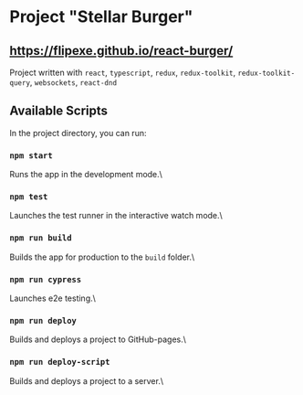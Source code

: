 # Project "Stellar Burger"
## https://flipexe.github.io/react-burger/
Project written with `react`, `typescript`, `redux`, `redux-toolkit`, `redux-toolkit-query`, `websockets`, `react-dnd`

## Available Scripts

In the project directory, you can run:

### `npm start`

Runs the app in the development mode.\

### `npm test`

Launches the test runner in the interactive watch mode.\

### `npm run build`

Builds the app for production to the `build` folder.\

### `npm run cypress`
Launches e2e testing.\

### `npm run deploy`
Builds and deploys a project to GitHub-pages.\

### `npm run deploy-script`
Builds and deploys a project to a server.\